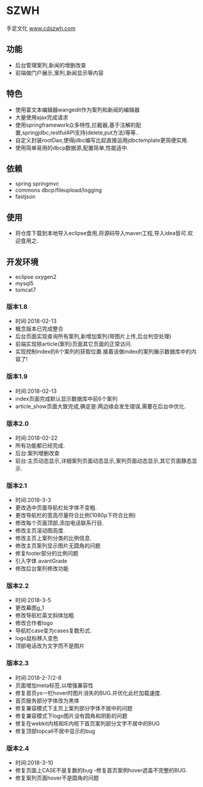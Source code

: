 # SZWH
手足文化
www.cdszwh.com

## 功能
- 后台管理案列,新闻的增删改查
- 前端做门户展示,案列,新闻显示等内容

## 特色
- 使用富文本编辑器wangedit作为案列和新闻的编辑器
- 大量使用ajax完成请求
- 使用springframework众多特性,拦截器,基于注解的配置,springjdbc,restfulAPI支持(delete,put方法)等等..
- 自定义封装rootDao,使得jdbc编写比起直接运用jdbctemplate更简便实用.
- 使用简单易用的dbcp数据源,配置简单,性能适中.

## 依赖
- spring springmvc
- commons dbcp/fileupload/logging
- fastjson

## 使用
- 将仓库下载到本地导入eclipse食用,将源码导入maven工程,导入idea皆可.欢迎食用之.

## 开发环境
- eclipse oxygen2
- mysql5
- tomcat7

### 版本1.8
- 时间:2018-02-13
- 概念版本已完成整合
- 后台页面实现查询所有案列,新增加案列(带图片上传,后台判空处理)
- 前端实现除article(案列)页面其它页面的正常访问.
- 实现控制index的6个案列的获取位置.接着该做index的案列展示数据库中的内容了!

### 版本1.9
- 时间:2018-02-13
- index页面完成默认显示数据库中前6个案列
- article_show页面大致完成,确定是:两边缘会发生错误,需要在后台中优化.

### 版本2.0
- 时间:2018-02-22
- 所有功能都已经完成.
- 后台:案列增删改查
- 前台:主页动态显示,详细案列页面动态显示,案列页面动态显示,其它页面静态显示.

### 版本2.1
- 时间:2018-3-3
- 更改选中页面导航栏处字体不变粗.
- 更改导航栏的宽高尽量符合比例(1080p下符合比例)
- 修改每个页面顶部,添加电话联系行目.
- 修改主页滚动图高度.
- 修改主页上案列分类的比例信息.
- 修改主页案列显示图片无圆角的问题
- 修复footer部分的比例问题
- 引入字体 avantGrade
- 修改后台案列修改功能

### 版本2.2
- 时间:2018-3-5
- 更改幕图g_1
- 修改导航栏英文斜体加粗
- 修改合作者logo
- 导航栏case变为cases复数形式.
- logo鼠标移入变色
- 顶部电话改为文字而不是图片

### 版本2.3
- 时间:2018-2-7/2-8
- 页面增加meta标签<meta content="IE=edge,chrome=1" http-equiv="X-UA-Compatible" />,以增强兼容性
- 修复首页ys一栏hover时图片消失的BUG.并优化此栏加载速度.
- 首页服务部分字体改为黑体
- 修复兼容模式下主页上案列部分字体不居中的问题
- 修复兼容模式下logo图片没有圆角和阴影的问题
- 修复在webkit内核和IE内核下首页案列部分文字不居中的BUG
- 修复顶部topcall不居中显示的bug

### 版本2.4
- 时间:2018-3-10
- 修复页面上CASE不是复数的bug
-修复首页案例hover遮盖不完整的BUG.
- 修复案列页面hover不是圆角的问题